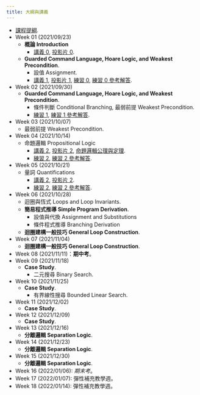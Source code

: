 ```yaml
---
title: 大綱與講義
---
```



* [課程提綱](../assets/syllabus.pdf).
* Week 01 (2021/09/23)
  * **概論 Introduction**
    * [講義 0](../assets/handouts_00.pdf), [投影片 0](../assets/slides_00.pdf).
  * **Guarded Command Language, Hoare Logic, and Weakest Precondition**.
    * 設值 Assignment.
    * [講義 1](../assets/handouts_01.pdf), [投影片 1](../assets/slides_01.pdf),
      [練習 0](../assets/practicals_00.pdf),
      [練習 0 參考解答](../assets/practicals_00_sols.pdf).
* Week 02 (2021/09/30)
  * **Guarded Command Language, Hoare Logic, and Weakest Precondition**.
    * 條件判斷 Conditional Branching, 最弱前提 Weakest Precondition.
    * [練習 1](../assets/practicals_01.pdf), [練習 1 參考解答](../assets/practicals_01_sols.pdf).
* Week 03 (2021/10/07)
  * 最弱前提 Weakest Precondition.
* Week 04 (2021/10/14)
  * 命題邏輯 Propositional Logic
    * [講義 2](../assets/handouts_02.pdf), [投影片 2](../assets/slides_02.pdf), [命題邏輯公理與定理](../assets/theorems_prop.pdf).
    * [練習 2](../assets/practicals_02.pdf), [練習 2 參考解答](../assets/practicals_02_sols.pdf).
* Week 05 (2021/10/21)
  * 量詞 Quantifications
    * [講義 2](../assets/handouts_03.pdf), [投影片 2](../assets/slides_03.pdf).
    * [練習 2](../assets/practicals_03.pdf), [練習 2 參考解答](../assets/practicals_03_sols.pdf).
* Week 06 (2021/10/28)
  * 迴圈與恆式 Loops and Loop Invariants.
  * **簡易程式推導 Simple Program Derivation**.
    * 設值與代換 Assignment and Substitutions
    * 條件程式推導 Branching Derivation
  * **迴圈建構一般技巧 General Loop Construction**.
* Week 07 (2021/11/04)
  * **迴圈建構一般技巧 General Loop Construction**.
* Week 08 (2021/11/11)：**期中考**。
* Week 09 (2021/11/18)
  * **Case Study**.
    * 二元搜尋 Binary Search.
* Week 10 (2021/11/25)
  * **Case Study**.
    * 有界線性搜尋 Bounded Linear Search.
* Week 11 (2021/12/02)
  * **Case Study**.
* Week 12 (2021/12/09)
  * **Case Study**.
* Week 13 (2021/12/16)
  * **分離邏輯 Separation Logic**.
* Week 14 (2021/12/23)
  * **分離邏輯 Separation Logic**.
* Week 15 (2021/12/30)
  * **分離邏輯 Separation Logic**.
* Week 16 (2022/01/06): *期末考*。
* Week 17 (2022/01/07): 彈性補充教學週。
* Week 18 (2022/01/14): 彈性補充教學週。
